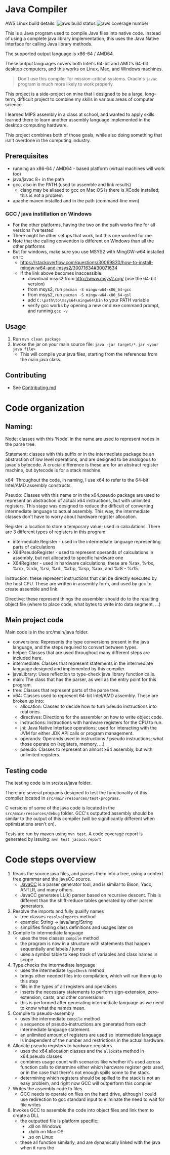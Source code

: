 # Java Compiler

<p>
    AWS Linux build details:
    <img src="https://codebuild.us-east-1.amazonaws.com/badges?uuid=eyJlbmNyeXB0ZWREYXRhIjoiZlQycVNFMGV4NEdDOGI4MWo1TDBFVXFERWdVZk80WCtGUnV1MHZtcmQvRVlXQ0g3eCtvaDlsK3FwRVRNQjF0Zm5GVHdSTDlNaU5hbWQ1ZmNqMGdyN3hBPSIsIml2UGFyYW1ldGVyU3BlYyI6IjVHWHdEY09EZjlicVlYUUYiLCJtYXRlcmlhbFNldFNlcmlhbCI6MX0%3D&branch=master" alt="aws build status"/>
    <img src="https://s3.amazonaws.com/java-compiler-badges/coverageReport.svg" alt="aws coverage number" />
</p>

This is a Java program used to compile Java files into native code.
Instead of using a complete java library implementation, this uses the Java Native Interface for calling
Java library methods.

The supported output language is x86-64 / AMD64.

These output languages covers both Intel's 64-bit and AMD's 64-bit
desktop computers, and this works on Linux, Mac, and Windows machines.

> Don't use this compiler for mission-critical systems. 
> Oracle's `javac` program is much more likely to work properly.

This project is a side-project on mine that I designed to be a large, long-term,
difficult project to combine my skills in various areas of computer science.

I learned MIPS assembly in a class at school, and wanted to apply skills learned there
to learn another assembly language implemented in the desktop computing hardware.

This project combines both of those goals, while also doing something that isn't overdone
in the computing industry.

## Prerequisites
 - running an x86-64 / AMD64 - based platform (virtual machines will work too)
 - java/javac 8+ in the path
 - gcc, also in the PATH (used to assemble and link results)
   - clang may be aliased to gcc on Mac OS is there is XCode installed; this is not a problem
 - apache maven installed and in the path (command-line mvn)

### GCC / java instillation on Windows
 - For the other platforms, having the two on the path works fine for all versions I've tested
 - There might be other setups that work, but this one worked for me.
 - Note that the calling convention is different on Windows than all the other platforms
 - But for windows, make sure you use MSYS2 with MingGW-w64 installed on it:
   - https://stackoverflow.com/questions/30069830/how-to-install-mingw-w64-and-msys2/30071634#30071634
   - If the link above becomes inaccessible:
     - download msys2 from http://www.msys2.org/ (use the 64-bit version)
     - from msys2, run `pacman -S mingw-w64-x86_64-gcc`
     - from msys2, run `pacman -S mingw-w64-x86_64-gsl`
     - add `C:\path\to\msys64\mingw64\bin` to your PATH variable
     - verify gcc works by opening a new cmd.exe command prompt, and running `gcc -v`

## Usage
1. Run `mvn clean package`
2. Invoke the jar on your main source file: `java -jar target/*.jar <your java file>`
   - This will compile your java files, starting from the references from the main java class.

## Contributing
 - See [Contributing.md](CONTRIBUTING.MD)
 
# Code organization

## Naming:

Node: classes with this 'Node' in the name are used to represent nodes in the parse tree.

Statement: classes with this suffix or in the intermediate package be an abstraction of low level operations, and are designed
 to be analogous to javac's bytecode. A crucial difference is these are for an abstract register machine, but bytecode is for a stack machine.

x64: Throughout the code, in naming, I use x64 to refer to the 64-bit Intel/AMD assembly constructs.

Pseudo: Classes with this name or in the x64.pseudo package are used to represent an abstraction of actual x64 instructions,
but with unlimited registers. This stage was designed to reduce the difficult of converting intermediate language to actual assembly.
This way, the intermediate classes don't have to worry about hardware register allocation.

Register: a location to store a temporary value; used in calculations.
  There are 3 different types of registers in this program:
  - intermediate.Register - used in the intermediate language representing parts of calculations
  - X64PseudoRegister - used to represent operands of calculations in assembly, but not allocated to specific hardware one
  - X64Register - used in hardware calculations; these are %rax, %rbx, %rcx, %rdx, %rsi, %rdi, %rbp, %rsp, %rax, and %r8 - %r15.

Instruction: these represent instructions that can be directly 
 executed by the host CPU. These are written in assembly form, 
 and used by gcc to create assemble and link.

Directive: these represent things the assembler should do to the
 resulting object file (where to place code, 
 what bytes to write into data segment, ...)

## Main project code

Main code is in the src/main/java folder.
 - conversions: Represents the type conversions present in the java language, and the steps required to convert between types.
 - helper: Classes that are used throughout many different steps are included here.
 - intermediate: Classes that represent statements in the intermediate language designed and implemented by this compiler.
 - javaLibrary: Uses reflection to type-check java library function calls.
 - main: The class that has the parser, as well as the entry point for this program.
 - tree: Classes that represent parts of the parse tree. 
 - x64: Classes used to represent 64-bit Intel/AMD assembly. These are broken up into:
   - allocation: Classes to decide how to turn pseudo instructions into real ones.
   - directives: Directions for the assembler on how to write object code.
   - instructions: Instructions with hardware registers for the CPU to run.
   - jni: Java Native Interface operations; used for interacting with the JVM for either JDK API calls or program management.
   - operands: Operands used in instructions / pseudo instructions; what those operate on (registers, memory, ...)
   - pseudo: Classes to represent an almost x64 assembly, but with unlimited registers.

## Testing code

The testing code is in src/test/java folder.

There are several programs designed to test the functionality of this compiler located in `src/main/resources/test-programs`.

C versions of some of the java code is located in the `src/main/resources/debug` folder. 
GCC's outputted assembly should be similar to the output of this compiler (will be significantly different when optimizations aren't on).

Tests are run by maven using `mvn test`.
A code coverage report is generated by issuing: `mvn test jacoco:report`

# Code steps overview
1. Reads the source java files, and parses them into a tree, using a context free grammar and the javaCC source.
   - [JavaCC](https://javacc.org/) is a parser generator tool, and is similar to Bison, Yacc, ANTLR, and many others. 
   - JavaCC generates LL(k) parser based on recursive descent. This is different than the shift-reduce tables
     generated by other parser generators.
2. Resolve the imports and fully qualify names
   - tree classes `resolveImports` method
   - example: String -\> java/lang/String
   - simplifies finding class definitions and usages later on
3. Compile to intermediate language
   - uses the tree classes `compile` method
   - the program is now in a structure with statements that happen sequentially and labels / jumps
   - uses a symbol table to keep track of variables and class names in scope
4. Type checks the intermediate language
   - uses the intermediate `typeCheck` method.
   - brings other needed files into compilation, which will run them up to this step
   - fills in the types of all registers and operations
   - inserts the necessary statements to perform sign-extension, zero-extension, casts, and other conversions.
   - this is performed after generating intermediate language as we need to know what the names mean.
5. Compile to pseudo-assembly
   - uses the intermediate `compile` method
   - a sequence of pseudo-instructions are generated from each intermediate language statement.
   - an unlimited amount of registers are used so intermediate language is independent of the number and restrictions
     in the actual hardware.
6. Allocate pseudo registers to hardware registers
   - uses the x64.allocation classes and the `allocate` method in x64.pseudo classes
   - combines usage count with scenarios like whether it's used across function calls to determine
     either which hardware register gets used, or in the case that there's not enough spills some to the stack.
   - determining which registers should be spilled to the stack is not an easy problem, and right now GCC will outperform this compiler
7. Writes the assembly code to files
   - GCC needs to operate on files on the hard drive,
      although I could use redirection to gcc standard input to eliminate the need to wait for file writes
8. Invokes GCC to assemble the code into object files and link them to create a DLL
   - the outputted file is platform specific:
     - .dll on Windows
     - .dylib on Mac OS
     - .so on Linux
   - these all function similarly, and are dynamically linked with the java when it runs the 
